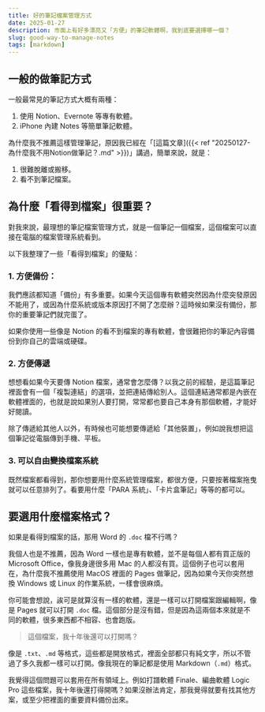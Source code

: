 ```yaml
---
title: 好的筆記檔案管理方式
date: 2025-01-27
description: 市面上有好多漂亮又「方便」的筆記軟體啊，我到底要選擇哪一個？
slug: good-way-to-manage-notes
tags: [markdown]
---
```


## 一般的做筆記方式

一般最常見的筆記方式大概有兩種：

1. 使用 Notion、Evernote 等專有軟體。
2. iPhone 內建 Notes 等簡單筆記軟體。

為什麼我不推薦這樣管理筆記，原因我已經在「[這篇文章]({{< ref "20250127-為什麼我不用Notion做筆記？.md" >}})」講過，簡單來說，就是：

1. 很難脫離或搬移。
2. 看不到筆記檔案。

## 為什麼「看得到檔案」很重要？

對我來說，最理想的筆記檔案管理方式，就是一個筆記一個檔案，這個檔案可以直接在電腦的檔案管理系統看到。

以下我整理了一些「看得到檔案」的優點：

### 1. 方便備份：

我們應該都知道「備份」有多重要。如果今天這個專有軟體突然因為什麼突發原因不能用了，或因為什麼系統或版本原因打不開了怎麼辦？這時候如果沒有備份，那你的重要筆記們就完蛋了。

如果你使用一些像是 Notion 的看不到檔案的專有軟體，會很難把你的筆記內容備份到你自己的雲端或硬碟。

### 2. 方便傳遞

想想看如果今天要傳 Notion 檔案，通常會怎麼傳？以我之前的經驗，是這篇筆記裡面會有一個「複製連結」的選項，並把連結傳給別人。這個連結通常都是內嵌在軟體裡面的，也就是說如果別人要打開，常常都也要自己本身有那個軟體，才能好好閱讀。

除了傳遞給其他人以外，有時候也可能想要傳遞給「其他裝置」，例如說我想把這個筆記從電腦傳到手機、平板。

### 3. 可以自由變換檔案系統

既然檔案都看得到，那你想要用什麼系統管理檔案，都很方便，只要按著檔案拖曳就可以任意排列了。看要用什麼「PARA 系統」、「卡片盒筆記」等等的都可以。

## 要選用什麼檔案格式？

如果是看得到檔案的話，那用 Word 的 `.doc` 檔不行嗎？

我個人也是不推薦，因為 Word 一樣也是專有軟體，並不是每個人都有買正版的 Microsoft Office，像我身邊很多用 Mac 的人都沒有買。這個例子也可以套用在，為什麼我不推薦使用 MacOS 裡面的 Pages 做筆記，因為如果今天你突然想換 Windows 或 Linux 的作業系統，一樣會很麻煩。

你可能會想說，誒可是就算沒有一樣的軟體，還是一樣可以打開檔案跟編輯啊，像是 Pages 就可以打開 `.doc` 檔。這個部分是沒有錯，但是因為這兩個本來就是不同的軟體，很多東西都不相容、也會跑版。

> 這個檔案，我十年後還可以打開嗎？

像是 `.txt`、`.md` 等格式，這些都是開放格式，裡面全部都只有純文字，所以不管過了多久我都一樣可以打開。像我現在的筆記都是使用 Markdown（`.md`）格式。

我覺得這個問題可以套用在所有領域上。例如打譜軟體 Finale、編曲軟體 Logic Pro 這些檔案，我十年後還打得開嗎？如果沒辦法肯定，那我覺得就要有找其他方案，或至少把裡面的重要資料備份出來。
